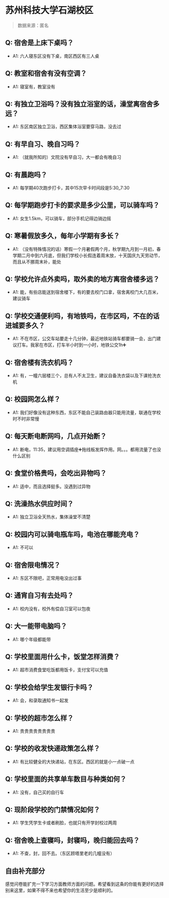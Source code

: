 # 苏州科技大学石湖校区

> 数据来源：匿名

## Q: 宿舍是上床下桌吗？

- A1: 六人寝东区没有下桌，南区西区有三人桌

## Q: 教室和宿舍有没有空调？

- A1: 寝室有，教室没有

## Q: 有独立卫浴吗？没有独立浴室的话，澡堂离宿舍多远？

- A1: 东区南区独立卫浴，西区集体浴室要穿马路，没去过

## Q: 有早自习、晚自习吗？

- A1: （就我所知的）文院没有早自习，大一都会有晚自习

## Q: 有晨跑吗？

- A1: 每学期40次跑步打卡，其中15次早卡时间段是5:30\_7:30

## Q: 每学期跑步打卡的要求是多少公里，可以骑车吗？

- A1: 女生1.5km，可以骑车，部分手机记得边骑边摇

## Q: 寒暑假放多久，每年小学期有多长？

- A1: （没有特殊情况的话）寒假一个月暑假两个月，秋学期九月到一月初，春学期二月中到六月底，但我们学校小长假连着周末放，十天国庆九天劳动节，而且从不挪周末补，能处

## Q: 学校允许点外卖吗，取外卖的地方离宿舍楼多远？

- A1: 能，有些店能送到宿舍楼下，有的要去校门口拿，宿舍离校门大几百米，建议骑车

## Q: 学校交通便利吗，有地铁吗，在市区吗，不在的话进城要多久？

- A1: 不在市区，公交车站要走十几分钟，最近地铁站骑车都要骑一会，出门建议打车。我家在市区，打车半小时到一小时，地铁公交1h➕

## Q: 宿舍楼有洗衣机吗？

- A1: 有，一幢六层楼三个，总有人不太卫生，建议自备洗衣袋以及下课抢洗衣机

## Q: 校园网怎么样？

- A1: 我们好像没有这种东西，东区不能自己装路由器只能用流量，联通在学校时不时非常慢

## Q: 每天断电断网吗，几点开始断？

- A1: 断电，11:35，建议用空调插座➕拖线板发挥作用。网。。。都用流量了也没什么区别

## Q: 食堂价格贵吗，会吃出异物吗？

- A1: 适中，而且选择挺多。没遇到过异物

## Q: 洗澡热水供应时间？

- A1: 独立卫浴全天热水，集体澡堂不清楚

## Q: 校园内可以骑电瓶车吗，电池在哪能充电？

- A1: 不可以

## Q: 宿舍限电情况？

- A1: 东区不限吧，正常用电没出过事

## Q: 通宵自习有去处吗？

- A1: 校内没有，校外有偿自习室可以包夜

## Q: 大一能带电脑吗？

- A1: 哪个年级都能带

## Q: 学校里面用什么卡，饭堂怎样消费？

- A1: 超市消费食堂吃饭都用饭卡，支付宝可以充值

## Q: 学校会给学生发银行卡吗？

- A1: 会，和录取通知书一起发

## Q: 学校的超市怎么样？

- A1: 贵贵贵贵贵贵贵贵

## Q: 学校的收发快递政策怎么样？

- A1: 有比较健全的大快递站，在东区。西区的就是小一点破一点

## Q: 学校里面的共享单车数目与种类如何？

- A1: 没有，自己买的自行车

## Q: 现阶段学校的门禁情况如何？

- A1: 学生凭学生卡或者刷脸，也就只有开学封校过两周

## Q: 宿舍晚上查寝吗，封寝吗，晚归能回去吗？

- A1: 不查，封，回不去。（东区顾塔里老的几幢没有）

## 自由补充部分

感觉问卷能扩充一下学习方面教师方面的问题。希望看到这条的你能有更好的选择别来这里，如果不得不来也希望你的生活至少是顺利的。